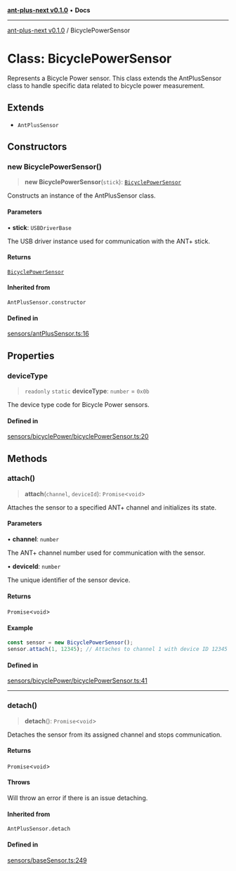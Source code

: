 [**ant-plus-next v0.1.0**](../README.md) • **Docs**

***

[ant-plus-next v0.1.0](../globals.md) / BicyclePowerSensor

# Class: BicyclePowerSensor

Represents a Bicycle Power sensor.
This class extends the AntPlusSensor class to handle specific data related to bicycle power measurement.

## Extends

- `AntPlusSensor`

## Constructors

### new BicyclePowerSensor()

> **new BicyclePowerSensor**(`stick`): [`BicyclePowerSensor`](BicyclePowerSensor.md)

Constructs an instance of the AntPlusSensor class.

#### Parameters

• **stick**: `USBDriverBase`

The USB driver instance used for communication with the ANT+ stick.

#### Returns

[`BicyclePowerSensor`](BicyclePowerSensor.md)

#### Inherited from

`AntPlusSensor.constructor`

#### Defined in

[sensors/antPlusSensor.ts:16](https://github.com/Benjamin-Stefan/ant-plus-next/blob/d470eb84e6da33529ea57df2a5b331a44f806a81/src/sensors/antPlusSensor.ts#L16)

## Properties

### deviceType

> `readonly` `static` **deviceType**: `number` = `0x0b`

The device type code for Bicycle Power sensors.

#### Defined in

[sensors/bicyclePower/bicyclePowerSensor.ts:20](https://github.com/Benjamin-Stefan/ant-plus-next/blob/d470eb84e6da33529ea57df2a5b331a44f806a81/src/sensors/bicyclePower/bicyclePowerSensor.ts#L20)

## Methods

### attach()

> **attach**(`channel`, `deviceId`): `Promise`\<`void`\>

Attaches the sensor to a specified ANT+ channel and initializes its state.

#### Parameters

• **channel**: `number`

The ANT+ channel number used for communication with the sensor.

• **deviceId**: `number`

The unique identifier of the sensor device.

#### Returns

`Promise`\<`void`\>

#### Example

```ts
const sensor = new BicyclePowerSensor();
sensor.attach(1, 12345); // Attaches to channel 1 with device ID 12345
```

#### Defined in

[sensors/bicyclePower/bicyclePowerSensor.ts:41](https://github.com/Benjamin-Stefan/ant-plus-next/blob/d470eb84e6da33529ea57df2a5b331a44f806a81/src/sensors/bicyclePower/bicyclePowerSensor.ts#L41)

***

### detach()

> **detach**(): `Promise`\<`void`\>

Detaches the sensor from its assigned channel and stops communication.

#### Returns

`Promise`\<`void`\>

#### Throws

Will throw an error if there is an issue detaching.

#### Inherited from

`AntPlusSensor.detach`

#### Defined in

[sensors/baseSensor.ts:249](https://github.com/Benjamin-Stefan/ant-plus-next/blob/d470eb84e6da33529ea57df2a5b331a44f806a81/src/sensors/baseSensor.ts#L249)
